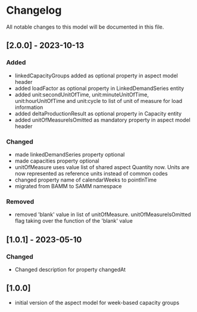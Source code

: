 # Changelog
All notable changes to this model will be documented in this file.

## [2.0.0] - 2023-10-13

### Added
- linkedCapacityGroups added as optional property in aspect model header
- added loadFactor as optional property in LinkedDemandSeries entity
- added unit:secondUnitOfTime, unit:minuteUnitOfTime, unit:hourUnitOfTime and unit:cycle to list of unit of measure for load information
- added deltaProductionResult as optional property in Capacity entity
- added unitOfMeasureIsOmitted as mandatory property in aspect model header

### Changed
- made linkedDemandSeries property optional
- made capacities property optional
- unitOfMeasure uses value list of shared aspect Quantity now. Units are now represented as reference units instead of common codes
- changed property name of calendarWeeks to pointInTime
- migrated from BAMM to SAMM namespace

### Removed
- removed 'blank' value in list of unitOfMeasure. unitOfMeasureIsOmitted flag taking over the function of the 'blank' value

## [1.0.1] - 2023-05-10

### Changed
- Changed description for property changedAt

## [1.0.0]

- initial version of the aspect model for week-based capacity groups